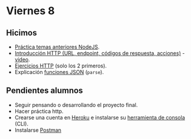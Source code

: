# Viernes 8

## Hicimos

- [Práctica temas anteriores NodeJS](https://github.com/NormanPerrin/comit-node/blob/master/ejercicios/repaso-general-node.md).
- [Introducción HTTP (URL, endpoint, códigos de respuesta, acciones)](/apuntes/http.md) - [video](https://youtu.be/QM1SEVLnr3Y).
- [Ejercicios HTTP](/ejercicios/http.md) (solo los 2 primeros).
- Explicación [funciones JSON](/ejemplos-node/json.md) (`parse`).

## Pendientes alumnos

- Seguir pensando o desarrollando el proyecto final.
- Hacer práctica http.
- Crearse una cuenta en [Heroku](https://www.heroku.com/) e instalarse su [herramienta de consola](https://devcenter.heroku.com/articles/heroku-cli) (CLI).
- Instalarse [Postman](https://www.getpostman.com/)
